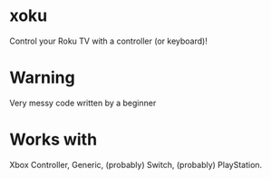 # xoku
Control your Roku TV with a controller (or keyboard)!

# Warning
Very messy code written by a beginner

# Works with

Xbox Controller, Generic, (probably) Switch, (probably) PlayStation.
